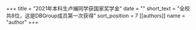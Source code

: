+++ 
title = "2021年本科生卢斓同学获国家奖学金" 
date = "" 
short_text = "全校共8位，这是DBGroup成员第一次获得" 
sort_position = 7
[[authors]] 
name = "author"
+++

